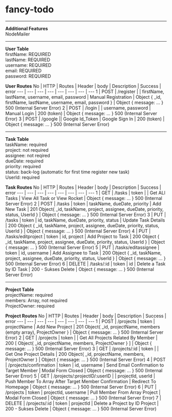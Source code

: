 # fancy-todo

---

**Additional Features**\
NodeMailer

---

**User Table**\
firstName: REQUIRED\
lastName: REQUIRED\
username: REQUIRED\
email: REQUIRED\
password: REQUIRED

**User Routes**
No | HTTP | Routes | Header | body | Description | Success | error
--- | --- | --- | --- | --- | --- | --- | ---
1 | POST | /register | | firstName, lastName, username, email, password | Manual Registration | Object { _id, firstName, lastName, username, email, password } | Object { message: ... } 500 (Internal Server Error)
2 | POST | /login | | username, password | Manual Login | 200 (token) | Object { message: ... } 500 (Internal Server Error)
3 | POST | /google || Google Id_Token | Google Sign In | 200 (token) | Object { message: ... } 500 (Internal Server Error)

---

**Task Table**\
taskName: required\
project: not required\
assignee: not reqired\
dueDate: required\
priority: required\
status: back-log (automatic for first time register new task)\
UserId: required

**Task Routes**
No | HTTP | Routes | Header | body | Description | Success | error
--- | --- | --- | --- | --- | --- | --- | ---
1 | GET | /tasks | token | | Get ALl Tasks | View All Task or View Rocket | Object { message: ... } 500 (Internal Server Error)
2 | POST | /tasks | token | taskName, dueDate, priority | Add New Task | 201 Object{ _id, taskName, project, assignee, dueDate, priority, status, UserId } | Object { message: ... } 500 (Internal Server Error)
3 | PUT | /tasks | token | id, taskName, dueDate, priority, status | Update Task Details | 200 Object { _id, taskName, project, assignee, dueDate, priority, status, UserId } | Object { message: ... } 500 (Internal Server Error)
4 | PUT | /tasks/editproject | token | id, project | Add Project to Task | 200 Object { _id, taskName, project, assignee, dueDate, priority, status, UserId } | Object { message: ... } 500 (Internal Server Error)
5 | PUT | /tasks/editassignee | token | id, username | Add Assignee to Task | 200 Object { _id, taskName, project, assignee, dueDate, priority, status, UserId } | Object { message: ... } 500 (Internal Server Error)
6 | DELETE | /tasks/:id | token | id | Delete a Task by ID Task | 200 - Sukses Delete | Object { message: ... } 500 (Internal Server Error)

---

**Project Table**\
projectName: required\
members: Array, not required\
ProjectOwner: required

**Project Routes**
No | HTTP | Routes | Header | body | Description | Success | error
--- | --- | --- | --- | --- | --- | --- | ---
1 | POST | /projects | token | projectName | Add New Project | 201 Object{ _id, projectName, members (empty array), ProjectOwner } | Object { message: ... } 500 (Internal Server Error)
2 | GET | /projects | token | | Get All Projects Related By Member | 200 [ Object{ _id, projectName, members, ProjectOwner } ] | Object { message: ... } 500 (Internal Server Error)
3 | GET | /projects/:id | token | | Get One Project Details | 200 Object{ _id, projectName, members, ProjectOwner } | Object { message: ... } 500 (Internal Server Error)
4 | POST | /projects/confirmation | token | id, username | Send Email Confirmation to Target Member | Modal Form Closed | Object { message: ... } 500 (Internal Server Error)
5 | GET | /projects/:projectID/:userID |  | projectId, userId | Push Member To Array After Target Member Confirmation |  Redirect To Homepage | Object { message: ... } 500 (Internal Server Error)
6 | PUT | /projects | token | projectId, username | Pull Member From Array Project | Modal Form Closed | Object { message: ... } 500 (Internal Server Error)
7 | DELETE | /projects/:id | token | projectId | Delete a Project by ID Project | 200 - Sukses Delete | Object { message: ... } 500 (Internal Server Error)